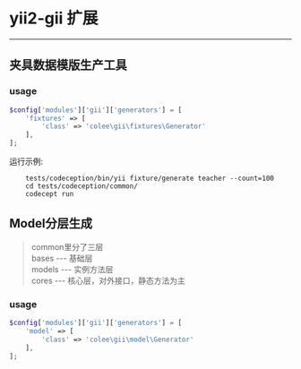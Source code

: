 # yii2-gii 扩展
---

## 夹具数据模版生产工具
### usage
``` php
$config['modules']['gii']['generators'] = [
    'fixtures' => [
        'class' => 'colee\gii\fixtures\Generator'
    ],
];
```
运行示例:   
```shell
	tests/codeception/bin/yii fixture/generate teacher --count=100
	cd tests/codeception/common/
	codecept run
```

## Model分层生成
> common里分了三层   
> bases  ---  基础层  
> models ---  实例方法层  
> cores  ---  核心层，对外接口，静态方法为主  
### usage
``` php
$config['modules']['gii']['generators'] = [
    'model' => [
        'class' => 'colee\gii\model\Generator'
    ],
];
```